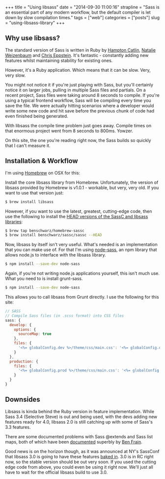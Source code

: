 +++
title = "Using libsass"
date = "2014-09-30 11:00:16"
strapline = "Sass is an essential part of any modern workflow, but the default compiler is let down by slow compilation times."
tags = ["web"]
categories = ["posts"]
slug = "using-libsass-library"
+++


## Why use libsass?
The standard version of Sass is written in Ruby by [Hampton Catlin](http://www.hamptoncatlin.com/), [Natalie Weizenbaum](http://nex-3.com/) and [Chris Eppstein](http://chriseppstein.github.io/). It's fantastic - constantly adding new features whilst maintaining stability for existing ones.

However, it's a Ruby application. Which means that it can be slow. Very, very slow.

You might not notice it if you're just playing with Sass, but you'll certainly notice it on larger jobs, pulling in multiple Sass files and partials. On a recent project, Sass files were taking around 8 seconds to compile. If you're using a typical frontend workflow, Sass will be compiling every time you save the file. We were actually hitting scenarios where a developer would write some new code and hit save before the previous chunk of code had even finished being generated.

With libsass the compile time problem just goes away. Compile times on that enormous project went from 8 seconds to 800ms. Yowzer.

On this site, the one you're reading right now, the Sass builds so quickly that I can't measure it.

## Installation & Workflow

I'm using [Homebrew](http://brew.sh/) on OSX for this:

Install the core libsass library from Homebrew. Unfortunately, the version of libsass provided by Homebrew is v1.0.1 - workable, but very, very old. If you want to use that version just:

```bash
$ brew install libsass
```

However, if you want to use the latest, greatest, cutting-edge code, then use the following to install the [HEAD versions of the SassC and libsass libraries](https://github.com/benschwarz/homebrew-sassc):

```bash
$ brew tap benschwarz/homebrew-sassc
$ brew install benschwarz/sassc/sassc --HEAD
```

Now, libsass by itself isn't very useful. What's needed is an implementation that you can make use of. For that I'm using [node-sass](https://github.com/sass/node-sass), an npm library that allows node.js to interface with the libsass library.

```bash
$ npm install --save-dev node-sass
```

Again, if you're not writing node.js applications yourself, this isn't much use. What you need to is install grunt-sass.

```bash
$ npm install --save-dev node-sass
```

This allows you to call libsass from Grunt directly. I use the following for this site:

```javascript
// SASS
// Compile Sass files (in .scss format) into CSS files
sass: {
  develop: {
    options: {
      sourceMap: true
    },
    files: {
      '<%= globalConfig.dev %>/theme/css/main.css': '<%= globalConfig.dev %>/theme/stylesheets/main.scss'
    }
  },
  production: {
    files: {
      '<%= globalConfig.prod %>/theme/css/main.css': '<%= globalConfig.prod %>/theme/stylesheets/main.scss'
    }
  }
}

```



## Downsides

Libsass is kinda behind the Ruby version in feature implementation. While Sass 3.4 (Selective Steve) is out and being used, with the devs adding new features ready for 4.0, libsass 2.0 is still catching up with some of Sass's 3.3 features.

There are some documented problems with Sass @extends and Sass list maps, both of which have been [documented](http://benfrain.com/libsass-lightning-fast-sass-compiler-ready-prime-time/) superbly by [Ben Frain](http://benfrain.com/).

Good news is on the horizon though, as it was announced at NY's SassConf that libsass 3.0 is going to have these features [baked in](https://github.com/sass/libsass/releases/tag/3.0rc2). 3.0 is in RC right now, so the stable version should be out very soon. If you used the cutting edge code from above, you could even be using it right now. We'll just all have to wait for the official libsass build to use 3.0.
